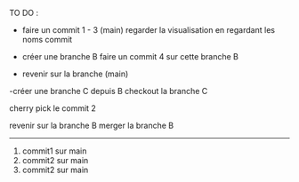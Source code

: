 TO DO :

- faire un commit 1 - 3 (main)
  regarder la visualisation en regardant les noms commit

- créer une branche B
  faire un commit 4 sur cette branche B

- revenir sur la branche (main)

-créer une branche C depuis B
checkout la branche C

cherry pick le commit 2

revenir sur la branche B
merger la branche B

---

1. commit1 sur main
2. commit2 sur main
3. commit2 sur main
